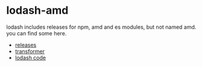 # lodash-amd
lodash includes releases for npm, amd and es modules, but not named amd. you can find some here.

- [releases](https://github.com/astralfoxy/lodash-amd/releases)
- [transformer](https://github.com/astralfoxy/lodash-amd/blob/master/transform.cs)
- [lodash code](https://github.com/astralfoxy/lodash-amd/tree/master/lodash)